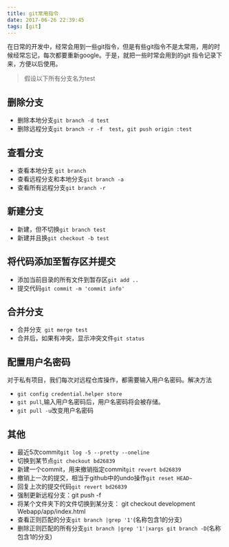 ```yaml
---
title: git常用指令
date: 2017-06-26 22:39:45
tags: [git]
---
```


在日常的开发中，经常会用到一些git指令，但是有些git指令不是太常用，用的时候经常忘记，每次都要重新google。于是，就把一些时常会用到的git 指令记录下来，方便以后使用。

<!--more-->
> 假设以下所有分支名为test

## 删除分支
+ 删除本地分支``git branch -d test``
+ 删除远程分支``git branch -r -f  test``，``git push origin :test``

## 查看分支
+ 查看本地分支 ``git branch``
+ 查看远程分支和本地分支``git branch -a``
+ 查看所有远程分支``git branch -r ``

## 新建分支
+ 新建，但不切换``git branch test``
+ 新建并且换``git checkout -b test``

## 将代码添加至暂存区并提交
+ 添加当前目录的所有文件到暂存区``git add ..``
+ 提交代码``git commit -m 'commit info'``

## 合并分支
+ 合并分支`` git merge test``
+ 合并后，如果有冲突，显示冲突文件``git status``

## 配置用户名密码
对于私有项目，我们每次对远程仓库操作，都需要输入用户名密码。解决方法
+ ``git config credential.helper store``
+ ``git pull``,输入用户名密码后，用户名密码将会被存储。
+ ``git pull -u``改变用户名密码

## 其他
+ 最近5次commit``git log -5 --pretty --oneline``
+ 切换到某节点``git checkout bd26839``
+ 新建一个commit，用来撤销指定commit``git revert bd26839``
+ 撤销上一次的提交，相当于github中的undo操作``git reset HEAD~ ``
+ 回复上次的提交代码``git revert bd26839``
+ 强制更新远程分支：git push -f <remote> <branch>
+ 将某个文件夹下的文件切换到某分支： git checkout development Webapp/app/index.html
+ 查看正则匹配的分支``git branch |grep '1'``(名称包含1的分支)
+ 删除正则匹配的所有分支``git branch |grep '1'|xargs git branch -D``(名称包含1的分支)
